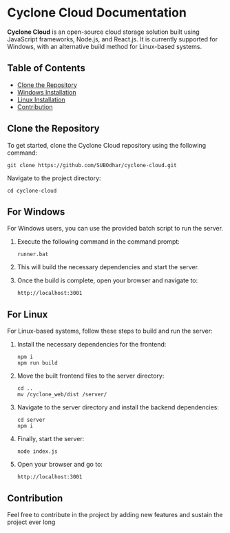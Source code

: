 
# Cyclone Cloud Documentation

**Cyclone Cloud** is an open-source cloud storage solution built using JavaScript frameworks, Node.js, and React.js. It is currently supported for Windows, with an alternative build method for Linux-based systems.

## Table of Contents
- [Clone the Repository](#clone-the-repository)
- [Windows Installation](#for-windows)
- [Linux Installation](#for-linux)
- [Contribution](#contribution)

## Clone the Repository

To get started, clone the Cyclone Cloud repository using the following command:

```shell
git clone https://github.com/SUBOdhar/cyclone-cloud.git
```

Navigate to the project directory:

```shell
cd cyclone-cloud
```

## For Windows

For Windows users, you can use the provided batch script to run the server.

1. Execute the following command in the command prompt:

    ```shell
    runner.bat
    ```

2. This will build the necessary dependencies and start the server.

3. Once the build is complete, open your browser and navigate to:

    ```
    http://localhost:3001
    ```

## For Linux

For Linux-based systems, follow these steps to build and run the server:

1. Install the necessary dependencies for the frontend:

    ```shell
    npm i
    npm run build
    ```

2. Move the built frontend files to the server directory:

    ```shell
    cd ..
    mv /cyclone_web/dist /server/
    ```

3. Navigate to the server directory and install the backend dependencies:

    ```shell
    cd server
    npm i
    ```

4. Finally, start the server:

    ```shell
    node index.js
    ```

5. Open your browser and go to:

    ```
    http://localhost:3001
    ```

## Contribution 

Feel free to contribute in the project by adding new features and sustain the project ever long
